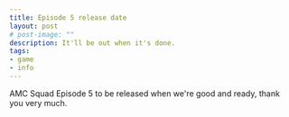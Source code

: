 ```yaml
---
title: Episode 5 release date
layout: post
# post-image: ""
description: It'll be out when it's done.
tags:
- game
- info
---
```


AMC Squad Episode 5 to be released when we're good and ready, thank you very much.
